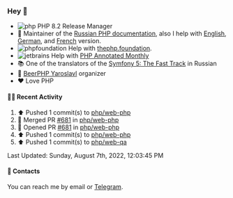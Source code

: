 ### Hey 👋

- ![php](https://user-images.githubusercontent.com/4685504/174548850-037dfd35-3b33-4154-9c50-95efd45ba66a.png) PHP 8.2 Release Manager
- 📖 Maintainer of the [Russian PHP documentation](https://github.com/php/doc-ru), also I help with [English](https://github.com/php/doc-en), [German](https://github.com/php/doc-de), and [French](https://github.com/php/doc-fr) version.
- ![phpfoundation](https://user-images.githubusercontent.com/4685504/174548733-72f62c18-f57e-47a6-8201-cb3d87e06b98.png) Help with [thephp.foundation](https://github.com/ThePHPF/thephp.foundation).
- ![jetbrains](https://user-images.githubusercontent.com/4685504/174548471-693a0e41-4db3-4251-a452-71518bfc5359.png) Help with [PHP Annotated Monthly](https://blog.jetbrains.com/phpstorm/tag/php-annotated-monthly/)
- 📚 One of the translators of
  the [Symfony 5: The Fast Track](https://symfony.com/doc/current/the-fast-track/ru/index.html)
  in Russian
- 🍻 [BeerPHP Yaroslavl](https://github.com/beerphp/yaroslavl) organizer
- ❤️ Love PHP

#### 👨‍💻 Recent Activity

<!--RECENT_ACTIVITY:start-->
1. ⬆️ Pushed 1 commit(s) to [php/web-php](https://github.com/php/web-php)
2. 🎉 Merged PR [#681](https://github.com/php/web-php/pull/681) in [php/web-php](https://github.com/php/web-php)
3. 💪 Opened PR [#681](https://github.com/php/web-php/pull/681) in [php/web-php](https://github.com/php/web-php)
4. ⬆️ Pushed 1 commit(s) to [php/web-php](https://github.com/php/web-php)
5. ⬆️ Pushed 1 commit(s) to [php/web-qa](https://github.com/php/web-qa)
<!--RECENT_ACTIVITY:end-->

<!--RECENT_ACTIVITY:last_update-->
Last Updated: Sunday, August 7th, 2022, 12:03:45 PM
<!--RECENT_ACTIVITY:last_update_end-->

#### 💌 Contacts

You can reach me by email or [Telegram](https://t.me/saundefined).
